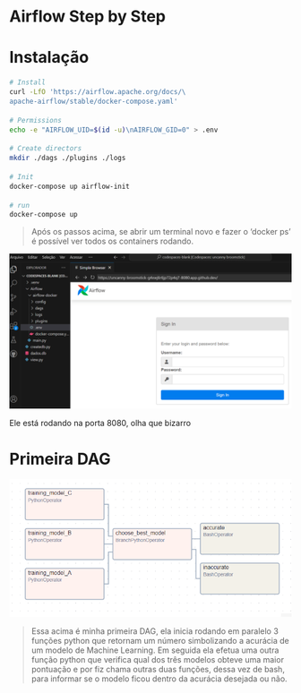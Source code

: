 # Airflow Step by Step

# Instalação

```bash
# Install
curl -LfO 'https://airflow.apache.org/docs/\
apache-airflow/stable/docker-compose.yaml'

# Permissions
echo -e "AIRFLOW_UID=$(id -u)\nAIRFLOW_GID=0" > .env

# Create directors
mkdir ./dags ./plugins ./logs

# Init
docker-compose up airflow-init

# run
docker-compose up
```

> Após os passos acima, se abrir um terminal novo e fazer o ‘docker ps’ é possível ver todos os containers rodando.
>
> 


<img src="https://github.com/MateusNaza/Estudos-Engenharia-de-Dados/blob/main/airflow-docker/assets/image.png" alt="Texto Alternativo" width="900">

Ele está rodando na porta 8080, olha que bizarro

# Primeira DAG

<img src="https://github.com/MateusNaza/Estudos-Engenharia-de-Dados/blob/main/airflow-docker/assets/image%201.png" alt="Texto Alternativo" width="900">

> Essa acima é minha primeira DAG, ela inicia rodando em paralelo 3 funções python que retornam um número simbolizando a acurácia de um modelo de Machine Learning. Em seguida ela efetua uma outra função python que verifica qual dos três modelos obteve uma maior pontuação e por fiz chama outras duas funções, dessa vez de bash, para informar se o modelo ficou dentro da acurácia desejada ou não.
>

